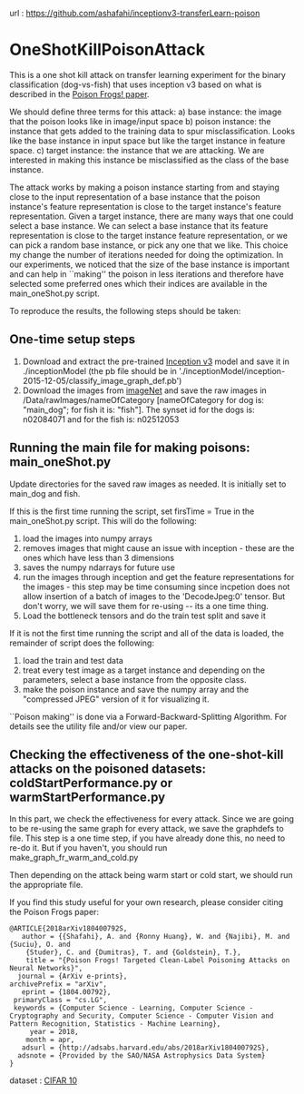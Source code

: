 url : https://github.com/ashafahi/inceptionv3-transferLearn-poison

# OneShotKillPoisonAttack

This is a one shot kill attack on transfer learning experiment for the binary classification (dog-vs-fish) that uses inception v3 based on what is described in the [Poison Frogs! paper](https://arxiv.org/abs/1804.00792).

We should define three terms for this attack:
a) base instance: the image that the poison looks like in image/input space
b) poison instance: the instance that gets added to the training data to spur misclassification. Looks like the base instance in input space but like the target instance in feature space.
c) target instance: the instance that we are attacking. We are interested in making this instance be misclassified as the class of the base instance.

The attack works by making a poison instance starting from and staying close to the input representation of a base instance that the poison instance's feature representation is close to the target instance's feature representation. Given a target instance, there are many ways that one could select a base instance. We can select a base instance that its feature representation is close to the target instance feature representation, or we can pick a random base instance, or pick any one that we like. This choice my change the number of iterations needed for doing the optimization. In our experiments, we noticed that the size of the base instance is important and can help in ``making'' the poison in less iterations and therefore have selected some preferred ones which their indices are available in the main_oneShot.py script.

To reproduce the results, the following steps should be taken:

## One-time setup steps
1. Download and extract the pre-trained [Inception v3](http://download.tensorflow.org/models/image/imagenet/inception-2015-12-05.tgz) model and save it in ./inceptionModel (the pb file should be in './inceptionModel/inception-2015-12-05/classify_image_graph_def.pb')
2. Download the images from [imageNet](http://www.image-net.org/) and save the raw images in /Data/rawImages/nameOfCategory [nameOfCategory for dog is: "main_dog"; for fish it is: "fish"]. The synset id for the dogs is: n02084071 and for the fish is: n02512053

## Running the main file for making poisons: main_oneShot.py
Update directories for the saved raw images as needed. It is initially set to main_dog and fish.

If this is the first time running the script, set firsTime = True in the main_oneShot.py script. This will do the following:
1. load the images into numpy arrays
2. removes images that might cause an issue with inception - these are the ones which have less than 3 dimensions
3. saves the numpy ndarrays for future use
4. run the images through inception and get the feature representations for the images - this step may be time consuming since incpetion does not allow insertion of a batch of images to the 'DecodeJpeg:0' tensor. But don't worry, we will save them for re-using -- its a one time thing.
5. Load the bottleneck tensors and do the train test split and save it

If it is not the first time running the script and all of the data is loaded, the remainder of script does the following:
1. load the train and test data 
2. treat every test image as a target instance and depending on the parameters, select a base instance from the opposite class.
3. make the poison instance and save the numpy array and the "compressed JPEG" version of it for visualizing it. 

``Poison making'' is done via a Forward-Backward-Splitting Algorithm. For details see the utility file and/or view our paper.

## Checking the effectiveness of the one-shot-kill attacks on the poisoned datasets: coldStartPerformance.py or warmStartPerformance.py

In this part, we check the effectiveness for every attack. Since we are going to be re-using the same graph for every attack, we save the graphdefs to file. This step is a one time step, if you have already done this, no need to re-do it. But if you haven't, you should run make_graph_fr_warm_and_cold.py

Then depending on the attack being warm start or cold start, we should run the appropriate file.


If you find this study useful for your own research, please consider citing the Poison Frogs paper:
```
@ARTICLE{2018arXiv180400792S,
   author = {{Shafahi}, A. and {Ronny Huang}, W. and {Najibi}, M. and {Suciu}, O. and 
	{Studer}, C. and {Dumitras}, T. and {Goldstein}, T.},
    title = "{Poison Frogs! Targeted Clean-Label Poisoning Attacks on Neural Networks}",
  journal = {ArXiv e-prints},
archivePrefix = "arXiv",
   eprint = {1804.00792},
 primaryClass = "cs.LG",
 keywords = {Computer Science - Learning, Computer Science - Cryptography and Security, Computer Science - Computer Vision and Pattern Recognition, Statistics - Machine Learning},
     year = 2018,
    month = apr,
   adsurl = {http://adsabs.harvard.edu/abs/2018arXiv180400792S},
  adsnote = {Provided by the SAO/NASA Astrophysics Data System}
}
```

dataset : [CIFAR 10](https://www.cs.toronto.edu/~kriz/cifar.html)
